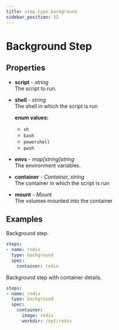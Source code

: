 ```yaml
---
title: step.type.background
sidebar_position: 22
---
```


# Background Step

## Properties
* __script__ - _string_<br/>
  The script to run.

* __shell__ - _string_<br/>
  The shell in which the script is run 

  __enum values:__
  * `sh`
  * `bash`
  * `powershell`
  * `pwsh`

* __envs__ - _map[string]string_<br/>
  The environment variables.

* __container__ - _Container, string_<br/>
  The container in which the script is run

* __mount__ - _Mount_<br/>
  The volumes mounted into the container

## Examples

Background step.

```yaml {} showLineNumbers
steps:
- name: redis
  type: background
  spec:
    container: redis
```

Background step with container details.

```yaml {} showLineNumbers
steps:
- name: redis
  type: background
  spec:
    container:
      image: redis
      workdir: /opt/redis
```
